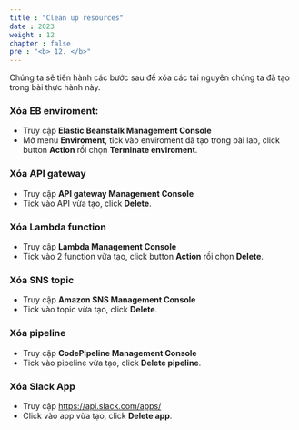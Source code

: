 ```yaml
---
title : "Clean up resources"
date : 2023
weight : 12
chapter : false
pre : "<b> 12. </b>"
---
```


Chúng ta sẽ tiến hành các bước sau để xóa các tài nguyên chúng ta đã tạo trong bài thực hành này.

### Xóa EB enviroment:

- Truy cập **Elastic Beanstalk Management Console**
- Mở menu **Enviroment**, tick vào enviroment đã tạo trong bài lab, click button **Action** rồi chọn **Terminate enviroment**. 

### Xóa API gateway
- Truy cập **API gateway Management Console**
- Tick vào API vừa tạo, click **Delete**. 

### Xóa Lambda function 
- Truy cập **Lambda Management Console**
- Tick vào 2 function vừa tạo, click button **Action** rồi chọn **Delete**. 

### Xóa SNS topic
- Truy cập **Amazon SNS Management Console**
- Tick vào topic vừa tạo, click **Delete**. 

### Xóa pipeline
- Truy cập **CodePipeline Management Console**
- Tick vào pipeline vừa tạo, click **Delete pipeline**. 

### Xóa Slack App
- Truy cập https://api.slack.com/apps/
- Click vào app vừa tạo, click **Delete app**. 